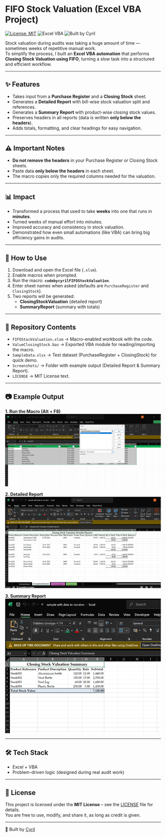 # FIFO Stock Valuation (Excel VBA Project)

[![License: MIT](https://img.shields.io/badge/License-MIT-green.svg)](LICENSE)
![Excel VBA](https://img.shields.io/badge/Excel-VBA-blue.svg)
![Built by Cyril](https://img.shields.io/badge/Built%20by-Cyril-orange.svg)

Stock valuation during audits was taking a huge amount of time — sometimes weeks of repetitive manual work.  
To simplify the process, I built an **Excel VBA automation** that performs **Closing Stock Valuation using FIFO**, turning a slow task into a structured and efficient workflow.

---

## ✨ Features
- Takes input from a **Purchase Register** and a **Closing Stock** sheet.  
- Generates a **Detailed Report** with bill-wise stock valuation split and references.  
- Generates a **Summary Report** with product-wise closing stock values.  
- Preserves headers in all reports (data is written **only below the headers**).  
- Adds totals, formatting, and clear headings for easy navigation.  

---

## ⚠️ Important Notes
- **Do not remove the headers** in your Purchase Register or Closing Stock sheets.  
- Paste data **only below the headers** in each sheet.  
- The macro copies only the required columns needed for the valuation.  

---

## 📊 Impact
- Transformed a process that used to take **weeks** into one that runs in **minutes**.  
- Turned weeks of manual effort into minutes.  
- Improved accuracy and consistency in stock valuation.  
- Demonstrated how even small automations (like VBA) can bring big efficiency gains in audits.  

---

## 🚀 How to Use
1. Download and open the Excel file (`.xlsm`).  
2. Enable macros when prompted.  
3. Run the macro: **`codebycyrilFIFOStockValuation`**.  
4. Enter sheet names when asked (defaults are `PurchaseRegister` and `ClosingStock`).  
5. Two reports will be generated:  
   - **ClosingStockValuation** (detailed report)  
   - **SummaryReport** (summary with totals)  

---

## 📂 Repository Contents
- `FIFOStockValuation.xlsm` → Macro-enabled workbook with the code.  
- `ValueClosingStock.bas` → Exported VBA module for reading/importing the macro.  
- `SampleData.xlsx` → Test dataset (PurchaseRegister + ClosingStock) for quick demo.  
- `Screenshots/` → Folder with example output (Detailed Report & Summary Report).  
- `LICENSE` → MIT License text.  

---

## 📷 Example Output

**1. Run the Macro (Alt + F8)**  
![Run Macro](Screenshots/1.Run%20macro%20ALT+F8.png)

**2. Detailed Report**  
![Detailed Report](Screenshots/Closing%20Stock%20valuation-Detailed%20Report.png)

**3. Summary Report**  
![Summary Report](Screenshots/Stock%20valuation%20summary%20result.png)

---

## 🛠 Tech Stack
- Excel + VBA  
- Problem-driven logic (designed during real audit work)  

---

## 📄 License
This project is licensed under the **MIT License** – see the [LICENSE](LICENSE) file for details.  
You are free to use, modify, and share it, as long as credit is given.  

---

👤 Built by [Cyril](https://github.com/codebycyril)  
